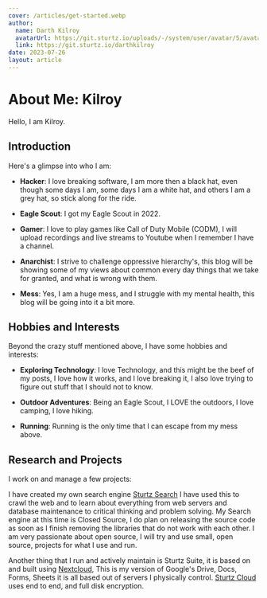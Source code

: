 ```yaml
---
cover: /articles/get-started.webp
author:
  name: Darth Kilroy
  avatarUrl: https://git.sturtz.io/uploads/-/system/user/avatar/5/avatar.png?width=192
  link: https://git.sturtz.io/darthkilroy
date: 2023-07-26
layout: article
---
```


# About Me: Kilroy

Hello, I am Kilroy.

## Introduction 
Here's a glimpse into who I am:

- **Hacker**: I love breaking software, I am more then a black hat, even though some days I am, some days I am a white hat, and others I am a grey hat, so stick along for the ride. 

- **Eagle Scout**: I got my Eagle Scout in 2022. 

- **Gamer**: I love to play games like Call of Duty Mobile (CODM), I will upload recordings and live streams to Youtube when I remember I have a channel. 

- **Anarchist**: I strive to challenge oppressive hierarchy's, this blog will be showing some of my views about common every day things that we take for granted, and what is wrong with them. 

- **Mess**: Yes, I am a huge mess, and I struggle with my mental health, this blog will be going into it a bit more. 

## Hobbies and Interests

Beyond the crazy stuff mentioned above, I have some hobbies and interests:

- **Exploring Technology**: I love Technology, and this might be the beef of my posts, I love how it works, and I love breaking it, I also love trying to figure out stuff that I should not to know. 

- **Outdoor Adventures**: Being an Eagle Scout, I LOVE the outdoors, I love camping, I love hiking.

- **Running**: Running is the only time that I can escape from my mess above.

## Research and Projects

I work on and manage a few projects:

I have created my own search engine [Sturtz Search](https://www.sturtz.io) I have used this to crawl the web and to learn about everything from web servers and database maintenance to critical thinking and problem solving. 
My Search engine at this time is Closed Source, I do plan on releasing the source code as soon as I finish removing the libraries that do not work with each other. 
I am very passionate about open source, I will try and use small, open source, projects for what I use and run. 

Another thing  that I run and actively maintain is Sturtz Suite, it is based on and built using [Nextcloud](https://nextcloud.com), This is my version of Google's Drive, Docs, Forms, Sheets it is all based out of servers I physically control. 
[Sturtz Cloud](https://cloud.sturtz.io) uses end to end, and full disk encryption.






